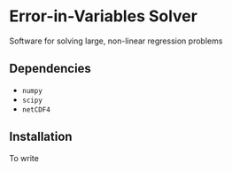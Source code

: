 # Error-in-Variables Solver
Software for solving large, non-linear regression problems

## Dependencies

* `numpy`
* `scipy`
* `netCDF4`

## Installation

To write